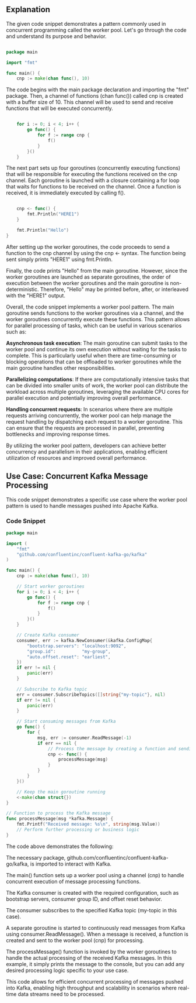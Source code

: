 ## Explanation
The given code snippet demonstrates a pattern commonly used in concurrent programming called the worker pool. Let's go through the code and understand its purpose and behavior.

```go

package main

import "fmt"

func main() {
    cnp := make(chan func(), 10)
```
The code begins with the main package declaration and importing the "fmt" package. Then, a channel of functions (chan func()) called cnp is created with a buffer size of 10. This channel will be used to send and receive functions that will be executed concurrently.

```go

    for i := 0; i < 4; i++ {
        go func() {
            for f := range cnp {
                f()
            }
        }()
    }
```
The next part sets up four goroutines (concurrently executing functions) that will be responsible for executing the functions received on the cnp channel. Each goroutine is launched with a closure containing a for loop that waits for functions to be received on the channel. Once a function is received, it is immediately executed by calling f().

```go

    cnp <- func() {
        fmt.Println("HERE1")
    }

    fmt.Println("Hello")
}
```
After setting up the worker goroutines, the code proceeds to send a function to the cnp channel by using the cnp <- syntax. The function being sent simply prints "HERE1" using fmt.Println.

Finally, the code prints "Hello" from the main goroutine. However, since the worker goroutines are launched as separate goroutines, the order of execution between the worker goroutines and the main goroutine is non-deterministic. Therefore, "Hello" may be printed before, after, or interleaved with the "HERE1" output.

Overall, the code snippet implements a worker pool pattern. The main goroutine sends functions to the worker goroutines via a channel, and the worker goroutines concurrently execute these functions. This pattern allows for parallel processing of tasks, which can be useful in various scenarios such as:

**Asynchronous task execution**: The main goroutine can submit tasks to the worker pool and continue its own execution without waiting for the tasks to complete. This is particularly useful when there are time-consuming or blocking operations that can be offloaded to worker goroutines while the main goroutine handles other responsibilities.

**Parallelizing computations**: If there are computationally intensive tasks that can be divided into smaller units of work, the worker pool can distribute the workload across multiple goroutines, leveraging the available CPU cores for parallel execution and potentially improving overall performance.

**Handling concurrent requests**: In scenarios where there are multiple requests arriving concurrently, the worker pool can help manage the request handling by dispatching each request to a worker goroutine. This can ensure that the requests are processed in parallel, preventing bottlenecks and improving response times.

By utilizing the worker pool pattern, developers can achieve better concurrency and parallelism in their applications, enabling efficient utilization of resources and improved overall performance.
## Use Case: Concurrent Kafka Message Processing

This code snippet demonstrates a specific use case where the worker pool pattern is used to handle messages pushed into Apache Kafka.

### Code Snippet

```go
package main

import (
	"fmt"
	"github.com/confluentinc/confluent-kafka-go/kafka"
)

func main() {
	cnp := make(chan func(), 10)

	// Start worker goroutines
	for i := 0; i < 4; i++ {
		go func() {
			for f := range cnp {
				f()
			}
		}()
	}

	// Create Kafka consumer
	consumer, err := kafka.NewConsumer(&kafka.ConfigMap{
		"bootstrap.servers": "localhost:9092",
		"group.id":          "my-group",
		"auto.offset.reset": "earliest",
	})
	if err != nil {
		panic(err)
	}

	// Subscribe to Kafka topic
	err = consumer.SubscribeTopics([]string{"my-topic"}, nil)
	if err != nil {
		panic(err)
	}

	// Start consuming messages from Kafka
	go func() {
		for {
			msg, err := consumer.ReadMessage(-1)
			if err == nil {
				// Process the message by creating a function and sending it to the worker pool
				cnp <- func() {
					processMessage(msg)
				}
			}
		}
	}()

	// Keep the main goroutine running
	<-make(chan struct{})
}

// Function to process the Kafka message
func processMessage(msg *kafka.Message) {
	fmt.Printf("Received message: %s\n", string(msg.Value))
	// Perform further processing or business logic
}
```
The code above demonstrates the following:

The necessary package, github.com/confluentinc/confluent-kafka-go/kafka, is imported to interact with Kafka.

The main() function sets up a worker pool using a channel (cnp) to handle concurrent execution of message processing functions.

The Kafka consumer is created with the required configuration, such as bootstrap servers, consumer group ID, and offset reset behavior.

The consumer subscribes to the specified Kafka topic (my-topic in this case).

A separate goroutine is started to continuously read messages from Kafka using consumer.ReadMessage(). When a message is received, a function is created and sent to the worker pool (cnp) for processing.

The processMessage() function is invoked by the worker goroutines to handle the actual processing of the received Kafka messages. In this example, it simply prints the message to the console, but you can add any desired processing logic specific to your use case.

This code allows for efficient concurrent processing of messages pushed into Kafka, enabling high throughput and scalability in scenarios where real-time data streams need to be processed.
